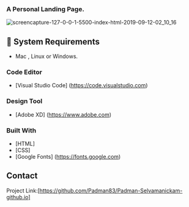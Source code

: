 ### A Personal Landing Page.

![screencapture-127-0-0-1-5500-index-html-2019-09-12-02_10_16](https://user-images.githubusercontent.com/45048950/64723278-ce577600-d502-11e9-932e-07e610aa017f.png)

## 🧰 System Requirements

* Mac , Linux or Windows.

### Code Editor

* [Visual Studio Code] (https://code.visualstudio.com)

### Design Tool

* [Adobe XD] (https://www.adobe.com)

### Built With

* [HTML]
* [CSS] 
* [Google Fonts] (https://fonts.google.com)

## Contact

Project Link:[https://github.com/Padman83/Padman-Selvamanickam-github.io]
